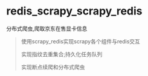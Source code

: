 # redis_scrapy_scrapy_redis
分布式爬虫,爬取京东在售显卡信息
>使用scrapy_redis实现scrapy各个组件与redis交互
>
>实现指纹去重集合;持久化任务队列
>
>实现断点续爬和分布式爬虫
